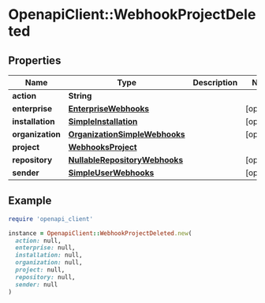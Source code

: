 # OpenapiClient::WebhookProjectDeleted

## Properties

| Name | Type | Description | Notes |
| ---- | ---- | ----------- | ----- |
| **action** | **String** |  |  |
| **enterprise** | [**EnterpriseWebhooks**](EnterpriseWebhooks.md) |  | [optional] |
| **installation** | [**SimpleInstallation**](SimpleInstallation.md) |  | [optional] |
| **organization** | [**OrganizationSimpleWebhooks**](OrganizationSimpleWebhooks.md) |  | [optional] |
| **project** | [**WebhooksProject**](WebhooksProject.md) |  |  |
| **repository** | [**NullableRepositoryWebhooks**](NullableRepositoryWebhooks.md) |  | [optional] |
| **sender** | [**SimpleUserWebhooks**](SimpleUserWebhooks.md) |  | [optional] |

## Example

```ruby
require 'openapi_client'

instance = OpenapiClient::WebhookProjectDeleted.new(
  action: null,
  enterprise: null,
  installation: null,
  organization: null,
  project: null,
  repository: null,
  sender: null
)
```

